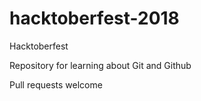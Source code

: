 # hacktoberfest-2018
Hacktoberfest

Repository for learning about Git and Github

Pull requests welcome
